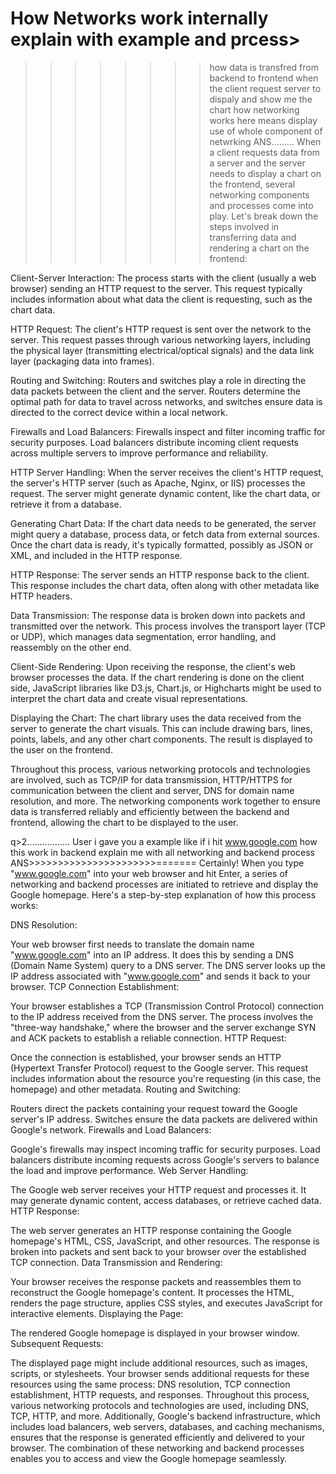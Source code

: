 # How Networks work internally explain with example  and prcess>
>>>>>>>>how data is  transfred from backend to frontend when the client request server to dispaly  and show me the chart how  networking works here means display use of whole component of netwrking 
ANS.........
When a client requests data from a server and the server needs to display a chart on the frontend, several networking components and processes come into play. Let's break down the steps involved in transferring data and rendering a chart on the frontend:

Client-Server Interaction:
The process starts with the client (usually a web browser) sending an HTTP request to the server. This request typically includes information about what data the client is requesting, such as the chart data.

HTTP Request:
The client's HTTP request is sent over the network to the server. This request passes through various networking layers, including the physical layer (transmitting electrical/optical signals) and the data link layer (packaging data into frames).

Routing and Switching:
Routers and switches play a role in directing the data packets between the client and the server. Routers determine the optimal path for data to travel across networks, and switches ensure data is directed to the correct device within a local network.

Firewalls and Load Balancers:
Firewalls inspect and filter incoming traffic for security purposes. Load balancers distribute incoming client requests across multiple servers to improve performance and reliability.

HTTP Server Handling:
When the server receives the client's HTTP request, the server's HTTP server (such as Apache, Nginx, or IIS) processes the request. The server might generate dynamic content, like the chart data, or retrieve it from a database.

Generating Chart Data:
If the chart data needs to be generated, the server might query a database, process data, or fetch data from external sources. Once the chart data is ready, it's typically formatted, possibly as JSON or XML, and included in the HTTP response.

HTTP Response:
The server sends an HTTP response back to the client. This response includes the chart data, often along with other metadata like HTTP headers.

Data Transmission:
The response data is broken down into packets and transmitted over the network. This process involves the transport layer (TCP or UDP), which manages data segmentation, error handling, and reassembly on the other end.

Client-Side Rendering:
Upon receiving the response, the client's web browser processes the data. If the chart rendering is done on the client side, JavaScript libraries like D3.js, Chart.js, or Highcharts might be used to interpret the chart data and create visual representations.

Displaying the Chart:
The chart library uses the data received from the server to generate the chart visuals. This can include drawing bars, lines, points, labels, and any other chart components. The result is displayed to the user on the frontend.

Throughout this process, various networking protocols and technologies are involved, such as TCP/IP for data transmission, HTTP/HTTPS for communication between the client and server, DNS for domain name resolution, and more. The networking components work together to ensure data is transferred reliably and efficiently between the backend and frontend, allowing the chart to be displayed to the user.



q>2.................
User
i gave you a example like if i hit  www.google.com how this work in backend explain me with all networking and backend process
ANS>>>>>>>>>>>>>>>>>>>>>>=======
Certainly! When you type "www.google.com" into your web browser and hit Enter, a series of networking and backend processes are initiated to retrieve and display the Google homepage. Here's a step-by-step explanation of how this process works:

DNS Resolution:

Your web browser first needs to translate the domain name "www.google.com" into an IP address. It does this by sending a DNS (Domain Name System) query to a DNS server.
The DNS server looks up the IP address associated with "www.google.com" and sends it back to your browser.
TCP Connection Establishment:

Your browser establishes a TCP (Transmission Control Protocol) connection to the IP address received from the DNS server.
The process involves the "three-way handshake," where the browser and the server exchange SYN and ACK packets to establish a reliable connection.
HTTP Request:

Once the connection is established, your browser sends an HTTP (Hypertext Transfer Protocol) request to the Google server.
This request includes information about the resource you're requesting (in this case, the homepage) and other metadata.
Routing and Switching:

Routers direct the packets containing your request toward the Google server's IP address.
Switches ensure the data packets are delivered within Google's network.
Firewalls and Load Balancers:

Google's firewalls may inspect incoming traffic for security purposes.
Load balancers distribute incoming requests across Google's servers to balance the load and improve performance.
Web Server Handling:

The Google web server receives your HTTP request and processes it.
It may generate dynamic content, access databases, or retrieve cached data.
HTTP Response:

The web server generates an HTTP response containing the Google homepage's HTML, CSS, JavaScript, and other resources.
The response is broken into packets and sent back to your browser over the established TCP connection.
Data Transmission and Rendering:

Your browser receives the response packets and reassembles them to reconstruct the Google homepage's content.
It processes the HTML, renders the page structure, applies CSS styles, and executes JavaScript for interactive elements.
Displaying the Page:

The rendered Google homepage is displayed in your browser window.
Subsequent Requests:

The displayed page might include additional resources, such as images, scripts, or stylesheets.
Your browser sends additional requests for these resources using the same process: DNS resolution, TCP connection establishment, HTTP requests, and responses.
Throughout this process, various networking protocols and technologies are used, including DNS, TCP, HTTP, and more. Additionally, Google's backend infrastructure, which includes load balancers, web servers, databases, and caching mechanisms, ensures that the response is generated efficiently and delivered to your browser. The combination of these networking and backend processes enables you to access and view the Google homepage seamlessly.






